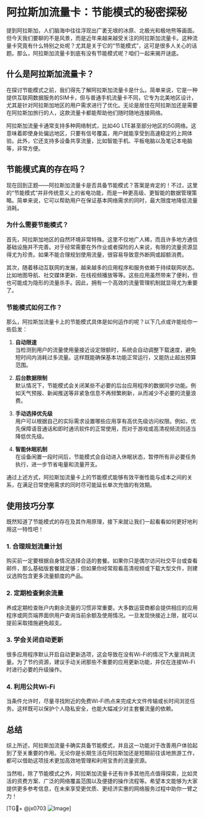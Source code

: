 # 阿拉斯加流量卡：节能模式的秘密探秘

提到阿拉斯加，人们脑海中往往浮现出广袤无垠的冰原、北极光和极地熊等画面。但今天我们要聊的不是风景，而是近年来越来越受关注的阿拉斯加流量卡。这种流量卡究竟有什么特别之处呢？尤其是关于它的“节能模式”，这可是很多人关心的话题。那么，阿拉斯加流量卡到底有没有节能模式呢？咱们一起来揭开谜底。

## 什么是阿拉斯加流量卡？

在探讨节能模式之前，我们得先了解阿拉斯加流量卡是什么。简单来说，它是一种提供互联网数据服务的SIM卡，但与普通手机流量卡不同，它专为北美地区设计，尤其是针对阿拉斯加地区的用户需求进行了优化。无论是居住在阿拉斯加还是需要在阿拉斯加旅行的人，这款流量卡都能帮助他们随时随地连接网络。

阿拉斯加流量卡通常支持多种网络制式，比如4G LTE甚至部分地区的5G网络。这意味着即使身处偏远地区，只要有信号覆盖，用户就能享受到高速稳定的上网体验。此外，它还支持多设备共享流量，比如智能手机、平板电脑以及笔记本电脑等，非常方便。

## 节能模式真的存在吗？

现在回到正题——阿拉斯加流量卡是否具备节能模式？答案是肯定的！不过，这里的“节能模式”并非传统意义上的省电功能，而是一种更高级、更智能的数据管理策略。简单来说，它可以帮助用户在保证基本网络需求的同时，最大限度地降低流量消耗。

### 为什么需要节能模式？

首先，阿拉斯加地区的自然环境非常特殊。这里不仅地广人稀，而且许多地方通信基础设施并不完善。对于经常需要在外作业或者探险的人来说，有限的流量资源显得尤为珍贵。如果不能合理规划使用流量，很容易导致意外断网或超额消费。

其次，随着移动互联网的发展，越来越多的应用程序和服务依赖于持续联网状态。比如地图导航、社交媒体更新、在线视频播放等等。这些应用虽然带来了便利，但也可能成为隐形的流量杀手。因此，拥有一个高效的流量管理机制就显得尤为重要了。

### 节能模式如何工作？

那么，阿拉斯加流量卡上的节能模式具体是如何运作的呢？以下几点或许能给你一些启发：

1. **自动限速**  
   当检测到用户的流量使用量接近设定限额时，系统会自动调整下载速度，避免短时间内消耗过多流量。这样既能确保基本功能正常运行，又能防止超出预算范围。

2. **后台数据限制**  
   默认情况下，节能模式会关闭某些不必要的后台应用程序的数据同步功能。例如天气预报、新闻推送等非紧急信息不再频繁刷新，从而减少不必要的流量浪费。

3. **手动选择优先级**  
   用户可以根据自己的实际需求设置哪些应用享有高优先级访问权限。例如，优先保障语音通话和即时通讯软件的正常使用，而对于游戏或高清视频流则适当降低优先级。

4. **智能休眠机制**  
   在设备闲置一段时间后，节能模式会自动进入休眠状态，暂停所有非必要任务执行，进一步节省电量和流量开支。

通过上述方式，阿拉斯加流量卡上的节能模式能够有效平衡性能与成本之间的关系，在满足日常使用需求的同时尽可能延长单次充值的有效期。

## 使用技巧分享

既然知道了节能模式的存在及其作用原理，接下来就让我们一起看看如何更好地利用这一特性吧！

### 1. 合理规划流量计划
购买前一定要根据自身情况选择合适的套餐。如果你只是偶尔访问社交平台或查看邮件，那么基础版套餐就足够；但如果你经常观看高清视频或下载大型文件，则建议选购包含更多流量额度的产品。

### 2. 定期检查剩余流量
养成定期检查账户内剩余流量的习惯非常重要。大多数运营商都会提供相应的应用程序或网页端界面供用户查询当前余额及使用情况。一旦发现快接近上限，就可以提前采取措施避免超支。

### 3. 学会关闭自动更新
很多应用程序默认开启自动更新选项，这会导致在没有Wi-Fi的情况下大量消耗流量。为了节约资源，建议手动关闭那些不重要的应用更新功能，并仅在连接Wi-Fi时进行必要的升级操作。

### 4. 利用公共Wi-Fi
当条件允许时，尽量寻找附近的免费Wi-Fi热点来完成大文件传输或长时间浏览任务。这样既可以保护个人隐私安全，也能大幅减少对主套餐流量的依赖。

## 总结

综上所述，阿拉斯加流量卡确实具备节能模式，并且这一功能对于改善用户体验起到了至关重要的作用。无论你是长期生活在阿拉斯加还是短期前往该地旅游工作，都可以借助这项技术更加高效地管理和利用宝贵的流量资源。

当然啦，除了节能模式之外，阿拉斯加流量卡还有许多其他亮点值得探索，比如灵活的资费方案、广泛的网络覆盖范围以及便捷的操作流程等。希望本文能够为大家提供更多参考信息，在未来享受更优质、更经济实惠的网络服务过程中助你一臂之力！

[TG💪+ @jx0703 ![Image](https://github.com/user-attachments/assets/dbca1d08-cadb-493c-b0ec-ad6f7a83f270)]